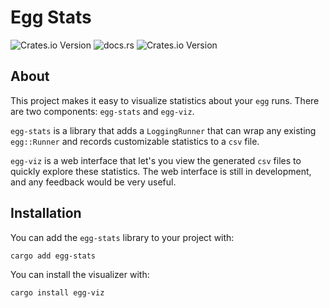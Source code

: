 # Egg Stats

![Crates.io Version](https://img.shields.io/crates/v/egg-stats?label=egg-stats&link=https%3A%2F%2Fcrates.io%2Fcrates%2Fegg-stats)
![docs.rs](https://img.shields.io/docsrs/egg-stats?label=egg-stats%20docs&link=https%3A%2F%2Fdocs.rs%2Fegg-stats%2Flatest%2Fegg_stats%2F)
![Crates.io Version](https://img.shields.io/crates/v/egg-viz?label=egg-viz&link=https%3A%2F%2Fcrates.io%2Fcrates%2Fegg-viz)

## About

This project makes it easy to visualize statistics about your `egg` runs. There are two components: `egg-stats` and `egg-viz`.

`egg-stats` is a library that adds a `LoggingRunner` that can wrap any existing `egg::Runner` and records customizable statistics to a `csv` file.

`egg-viz` is a web interface that let's you view the generated `csv` files to quickly explore these statistics. The web interface is still in development, and any feedback would be very useful.

## Installation

You can add the `egg-stats` library to your project with:
```bash
cargo add egg-stats
```

You can install the visualizer with:
```bash
cargo install egg-viz
```

